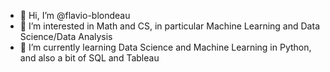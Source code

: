 - 👋 Hi, I’m @flavio-blondeau
- 👀 I’m interested in Math and CS, in particular Machine Learning and Data Science/Data Analysis
- 🌱 I’m currently learning Data Science and Machine Learning in Python, and also a bit of SQL and Tableau

<!---
flavio-blondeau/flavio-blondeau is a ✨ special ✨ repository because its `README.md` (this file) appears on your GitHub profile.
You can click the Preview link to take a look at your changes.
--->
